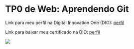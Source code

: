 <h1>TP0 de Web: Aprendendo Git</h1>

Link para meu perfil na Digital Innovation One (DIO):
<a href="https://web.digitalinnovation.one/users/saviocampolina9?tab=achievements">
perfil
</a>

Link para baixar meu certificado na DIO:
<a href="https://certificates.digitalinnovation.one/0F4CADD7">
perfil
</a>

<img src="https://fegemo.github.io/cefet-web/images/medalha-curso-git-na-dio.png">
